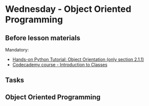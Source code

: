 # Wednesday - Object Oriented Programming

## Before lesson materials

Mandatory:

* [Hands-on Python Tutorial: Object Orientation (only section 2.1.1)][1]
* [Codecademy course - Introduction to Classes][2]

## Tasks

## Object Oriented Programming

[1]: http://anh.cs.luc.edu/python/hands-on/3.1/handsonHtml/strings3.html#object-orientation
[2]: https://www.codecademy.com/courses/python-intermediate-en-WL8e4/0/1
